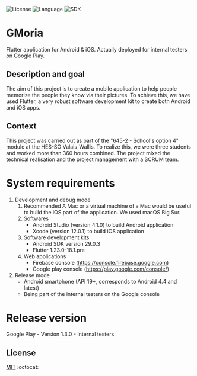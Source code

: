 
![License](https://img.shields.io/badge/license-MIT-green)
![Language](https://img.shields.io/badge/language-dart-blue)
![SDK](https://img.shields.io/badge/sdk-Flutter-2cbdde)

# GMoria
Flutter application for Android & iOS. Actually deployed for internal testers on Google Play.

## Description and goal
The aim of this project is to create a mobile application to help people memorize the people they know via their pictures. To achieve this, we have used Flutter, a very robust software development kit to create both Android and iOS apps.

## Context
This project was carried out as part of the "645-2 - School's option 4" module at the HES-SO Valais-Wallis. To realize this, we were three students and worked more than 360 hours combined. The project mixed the technical realisation and the project management with a SCRUM team.
# System requirements
1.	Development and debug mode
	1.	Recommended
A Mac or a virtual machine of a Mac would be useful to build the iOS part of the application. We used macOS Big Sur.
	1. Softwares
		* Android Studio (version 4.1.0) to build Android application
		* Xcode (version 12.0.1) to build iOS application
	1. Software development kits
		* Android SDK version 29.0.3
		* Flutter 1.23.0-18.1.pre
	1. Web applications
		* Firebase console (https://console.firebase.google.com)
		* Google play console (https://play.google.com/console/)
2.	Release mode
	* Android smartphone (API 19+, corresponds to Android 4.4 and latest)
	* Being part of the internal testers on the Google console

# Release version
Google Play - Version 1.3.0 - Internal testers

## License
[MIT](https://choosealicense.com/licenses/mit/) :octocat: